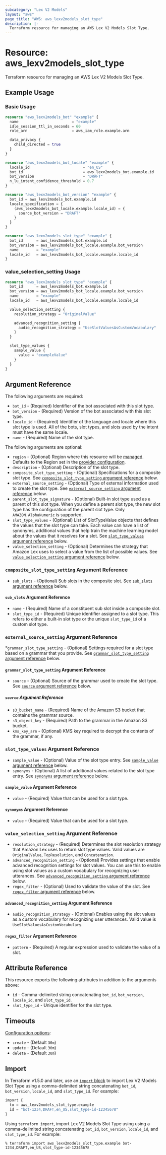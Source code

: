 ```yaml
---
subcategory: "Lex V2 Models"
layout: "aws"
page_title: "AWS: aws_lexv2models_slot_type"
description: |-
  Terraform resource for managing an AWS Lex V2 Models Slot Type.
---
```


# Resource: aws_lexv2models_slot_type

Terraform resource for managing an AWS Lex V2 Models Slot Type.

## Example Usage

### Basic Usage

```terraform
resource "aws_lexv2models_bot" "example" {
  name                        = "example"
  idle_session_ttl_in_seconds = 60
  role_arn                    = aws_iam_role.example.arn

  data_privacy {
    child_directed = true
  }
}

resource "aws_lexv2models_bot_locale" "example" {
  locale_id                        = "en_US"
  bot_id                           = aws_lexv2models_bot.example.id
  bot_version                      = "DRAFT"
  n_lu_intent_confidence_threshold = 0.7
}

resource "aws_lexv2models_bot_version" "example" {
  bot_id = aws_lexv2models_bot.example.id
  locale_specification = {
    (aws_lexv2models_bot_locale.example.locale_id) = {
      source_bot_version = "DRAFT"
    }
  }
}

resource "aws_lexv2models_slot_type" "example" {
  bot_id      = aws_lexv2models_bot.example.id
  bot_version = aws_lexv2models_bot_locale.example.bot_version
  name        = "example"
  locale_id   = aws_lexv2models_bot_locale.example.locale_id
}
```

### value_selection_setting Usage

```terraform
resource "aws_lexv2models_slot_type" "example" {
  bot_id      = aws_lexv2models_bot.example.id
  bot_version = aws_lexv2models_bot_locale.example.bot_version
  name        = "example"
  locale_id   = aws_lexv2models_bot_locale.example.locale_id

  value_selection_setting {
    resolution_strategy = "OriginalValue"

    advanced_recognition_setting {
      audio_recognition_strategy = "UseSlotValuesAsCustomVocabulary"
    }
  }

  slot_type_values {
    sample_value {
      value = "exampleValue"
    }
  }
}
```

## Argument Reference

The following arguments are required:

* `bot_id` - (Required) Identifier of the bot associated with this slot type.
* `bot_version` - (Required) Version of the bot associated with this slot type.
* `locale_id` - (Required) Identifier of the language and locale where this slot type is used.
All of the bots, slot types, and slots used by the intent must have the same locale.
* `name` - (Required) Name of the slot type.

The following arguments are optional:

* `region` - (Optional) Region where this resource will be [managed](https://docs.aws.amazon.com/general/latest/gr/rande.html#regional-endpoints). Defaults to the Region set in the [provider configuration](https://registry.terraform.io/providers/hashicorp/aws/latest/docs#aws-configuration-reference).
* `description` - (Optional) Description of the slot type.
* `composite_slot_type_setting` - (Optional) Specifications for a composite slot type.
See [`composite_slot_type_setting` argument reference](#composite_slot_type_setting-argument-reference) below.
* `external_source_setting` - (Optional) Type of external information used to create the slot type.
See [`external_source_setting` argument reference](#external_source_setting-argument-reference) below.
* `parent_slot_type_signature` - (Optional) Built-in slot type used as a parent of this slot type.
When you define a parent slot type, the new slot type has the configuration of the parent slot type.
Only `AMAZON.AlphaNumeric` is supported.
* `slot_type_values` - (Optional) List of SlotTypeValue objects that defines the values that the slot type can take.
Each value can have a list of synonyms, additional values that help train the machine learning model about the values that it resolves for a slot.
See [`slot_type_values` argument reference](#slot_type_values-argument-reference) below.
* `value_selection_setting` - (Optional) Determines the strategy that Amazon Lex uses to select a value from the list of possible values.
See [`value_selection_setting` argument reference](#value_selection_setting-argument-reference) below.

### `composite_slot_type_setting` Argument Reference

* `sub_slots` - (Optional) Sub slots in the composite slot.
See [`sub_slots` argument reference](#sub_slots-argument-reference) below.

#### `sub_slots` Argument Reference

* `name` - (Required) Name of a constituent sub slot inside a composite slot.
* `slot_type_id` - (Required) Unique identifier assigned to a slot type.
This refers to either a built-in slot type or the unique `slot_type_id` of a custom slot type.

### `external_source_setting` Argument Reference

*`grammar_slot_type_setting` - (Optional) Settings required for a slot type based on a grammar that you provide.
See [`grammar_slot_type_setting` argument reference](#grammar_slot_type_setting-argument-reference) below.

#### `grammar_slot_type_setting` Argument Reference

* `source` - (Optional) Source of the grammar used to create the slot type.
See [`source` argument reference](#source-argument-reference) below.

##### `source` Argument Reference

* `s3_bucket_name` - (Required) Name of the Amazon S3 bucket that contains the grammar source.
* `s3_object_key` - (Required) Path to the grammar in the Amazon S3 bucket.
* `kms_key_arn` - (Optional) KMS key required to decrypt the contents of the grammar, if any.

### `slot_type_values` Argument Reference

* `sample_value` - (Optional) Value of the slot type entry.
See [`sample_value` argument reference](#sample_value-argument-reference) below.
* `synonyms` - (Optional) A list of additional values related to the slot type entry.
See [`synonyms` argument reference](#synonyms-argument-reference) below.

#### `sample_value` Argument Reference

* `value` - (Required) Value that can be used for a slot type.

#### `synonyms` Argument Reference

* `value` - (Required) Value that can be used for a slot type.

### `value_selection_setting` Argument Reference

* `resolution_strategy` - (Required) Determines the slot resolution strategy that Amazon Lex uses to return slot type values.
Valid values are `OriginalValue`, `TopResolution`, and `Concatenation`.
* `advanced_recognition_setting` - (Optional) Provides settings that enable advanced recognition settings for slot values.
You can use this to enable using slot values as a custom vocabulary for recognizing user utterances.
See [`advanced_recognition_setting` argument reference](#advanced_recognition_setting-argument-reference) below.
* `regex_filter` - (Optional) Used to validate the value of the slot.
See [`regex_filter` argument reference](#regexfilter-argument-reference) below.

#### `advanced_recognition_setting` Argument Reference

* `audio_recognition_strategy` - (Optional) Enables using the slot values as a custom vocabulary for recognizing user utterances.
Valid value is `UseSlotValuesAsCustomVocabulary`.

#### `regex_filter` Argument Reference

* `pattern` - (Required) A regular expression used to validate the value of a slot.

## Attribute Reference

This resource exports the following attributes in addition to the arguments above:

* `id` - Comma-delimited string concatenating `bot_id`, `bot_version`, `locale_id`, and `slot_type_id`.
* `slot_type_id` - Unique identifier for the slot type.

## Timeouts

[Configuration options](https://developer.hashicorp.com/terraform/language/resources/syntax#operation-timeouts):

* `create` - (Default `30m`)
* `update` - (Default `30m`)
* `delete` - (Default `30m`)

## Import

In Terraform v1.5.0 and later, use an [`import` block](https://developer.hashicorp.com/terraform/language/import) to import Lex V2 Models Slot Type using a comma-delimited string concatenating `bot_id`, `bot_version`, `locale_id`, and `slot_type_id`. For example:

```terraform
import {
  to = aws_lexv2models_slot_type.example
  id = "bot-1234,DRAFT,en_US,slot_type-id-12345678"
}
```

Using `terraform import`, import Lex V2 Models Slot Type using using a comma-delimited string concatenating `bot_id`, `bot_version`, `locale_id`, and `slot_type_id`. For example:

```console
% terraform import aws_lexv2models_slot_type.example bot-1234,DRAFT,en_US,slot_type-id-12345678
```
